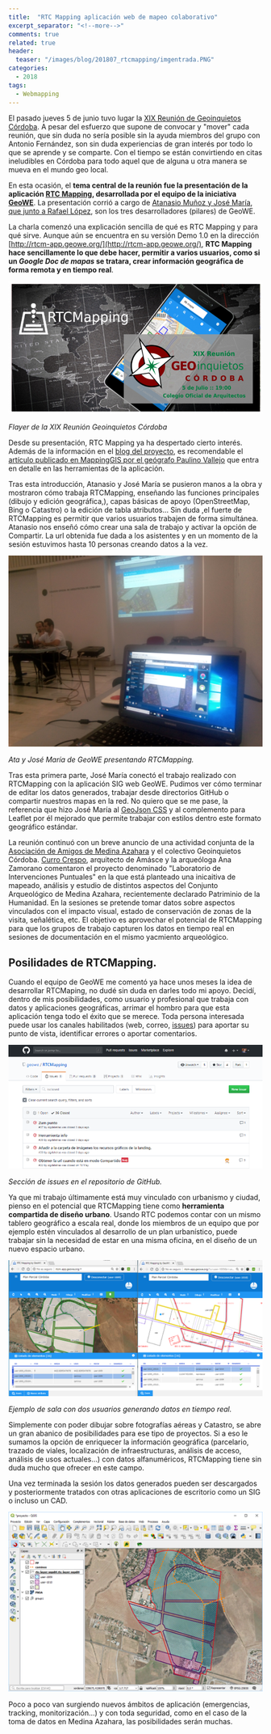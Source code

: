 ```yaml
---
title:  "RTC Mapping aplicación web de mapeo colaborativo"
excerpt_separator: "<!--more-->"
comments: true
related: true
header:
  teaser: "/images/blog/201807_rtcmapping/imgentrada.PNG" 
categories: 
  - 2018
tags:
  - Webmapping
---
```


El pasado jueves 5 de junio tuvo lugar la [XIX Reunión de Geoinquietos Córdoba](https://wiki.osgeo.org/wiki/Reuni%C3%B3n_19_Geoinquietos_C%C3%B3rdoba). A pesar del esfuerzo que supone de convocar y "mover" cada reunión, que sin duda no sería posible sin la ayuda miembros del grupo con Antonio Fernández, son sin duda experiencias de gran interés por todo lo que se aprende y se comparte. Con el tiempo se están convirtiendo en citas ineludibles en Córdoba para todo aquel que de alguna u otra manera se mueva en el mundo geo local. 

<!--more-->

En esta ocasión, el **tema central de la reunión fue la presentación de la aplicación [RTC Mapping](http://rtcm.geowe.org/), desarrollada por el equipo de la iniciativa [GeoWE](http://www.geowe.org/)**. La presentación corrió a cargo de [Atanasio Muñoz y José María, que junto a Rafael López](http://www.geowe.org/index.php?id=equipo), son los tres desarrolladores (pilares) de GeoWE. 

La charla comenzó  una explicación sencilla de qué es RTC Mapping y para qué sirve. Aunque aún se encuentra en su versión Demo 1.0 en la dirección [http://rtcm-app.geowe.org/](http://rtcm-app.geowe.org/), **RTC Mapping hace sencillamente lo que debe hacer, permitir a varios usuarios, como si un *Google Doc de mapas* se tratara, crear información geográfica de forma remota y en tiempo real**.

![Flayer de la XIX Reunión Geoinquietos Córdoba](/images/blog/201807_rtcmapping/xixgeoinquietos.png)

*Flayer de la XIX Reunión Geoinquietos Córdoba*

Desde su presentación, RTC Mapping ya ha despertado cierto interés. Además de la información en el [blog del proyecto](http://geowegis.blogspot.com/2018/04/mapeo-colaborativo-en-tiempo-real.html), es recomendable el [artículo publicado en MappingGIS por el geógrafo Paulino Vallejo](https://mappinggis.com/2018/05/mapas-colaborativos-en-tiempo-real-con-rtcmapping-de-geowe/) que entra en detalle en las herramientas de la aplicación.

Tras esta introducción, Atanasio y José María se pusieron manos a la obra y mostraron cómo trabaja RTCMapping, enseñando las funciones principales (dibujo y edición geográfica,), capas básicas de apoyo (OpenStreetMap, Bing o Catastro) o la edición de tabla atributos... Sin duda ,el fuerte de RTCMapping es permitir que varios usuarios trabajen de forma simultánea. Atanasio nos enseñó cómo crear una sala de trabajo y activar la opción de Compartir. La url obtenida fue dada a los asistentes y en un momento de la sesión estuvimos hasta 10 personas creando datos a la vez.

![Ata y José María de GeoWE presentando RTCMapping](/images/blog/201807_rtcmapping/atajose.jpg)

*Ata y José María de GeoWE presentando RTCMapping.*

Tras esta primera parte, José María conectó el trabajo realizado con RTCMapping con la aplicación SIG web GeoWE. Pudimos ver cómo terminar de editar los datos generados, trabajar desde directorios GitHub o compartir nuestros mapas en la red. No quiero que se me pase, la referencia que hizo José María al [GeoJson CSS](https://github.com/jmmluna/Leaflet.geojsonCSS) y al complemento para Leaflet por él mejorado que permite trabajar con estilos dentro este formato geográfico estándar.

La reunión continuó con un breve anuncio de una actividad conjunta de la [Asociación de Amigos de Medina Azahara](http://www.amigosdemedinaazahara.com/) y el colectivo Geoinquietos Córdoba. [Curro Crespo](http://www.amasce.co/), arquitecto de Amásce y la arqueóloga Ana Zamorano comentaron el proyecto denominado "Laboratorio de Intervenciones Puntuales" en la que está planteado una inicaitiva de mapeado, análisis y estudio de distintos aspectos del Conjunto Arqueológico de Medina Azahara, recientemente declarado Patriminio de la Humanidad. En la sesiones se pretende tomar datos sobre aspectos vinculados con el  impacto visual, estado de conservación de zonas de la visita, señalética, etc. El objetivo es aprovechar el potencial de RTCMapping para que los grupos de trabajo capturen los datos en tiempo real en sesiones de documentación en el mismo yacmiento arqueológico.

## Posilidades de RTCMapping.

Cuando el equipo de GeoWE me comentó ya hace unos meses la idea de desarrollar RTCMaping, no dudé sin duda en darles todo mi apoyo. Decidí, dentro de mis posibilidades, como usuario y profesional que trabaja con datos y aplicaciones geográficas, arrimar el hombro para que esta aplicación tenga todo el éxito que se merece. Toda persona interesada puede usar los canales habilitados (web, correo, [issues](https://github.com/geowe/RTCMapping)) para aportar su punto de vista, identificar errores o aportar comentarios.

![Sección de issues en el repositorio de GitHub](/images/blog/201807_rtcmapping/issues.png)

*Sección de issues en el repositorio de GitHub.*

Ya que mi trabajo últimamente está muy vinculado con urbanismo y ciudad, pienso en el potencial que RTCMapping tiene como **herramienta compartida de diseño urbano**.  Usando RTC podemos contar con un mismo tablero geográfico a escala real, donde los miembros de un equipo que por ejemplo estén vinculados al desarrollo de un plan urbanístico, puede trabajar sin la necesidad de estar en una misma oficina, en el diseño de un nuevo espacio urbano. 

![Capas base. Catastro y ortomágen](/images/blog/201807_rtcmapping/salamapeadoplanparcial.png)

*Ejemplo de sala con dos usuarios generando datos en tiempo real.*

Simplemente con poder dibujar sobre fotografías aéreas y Catastro, se abre un gran abanico de posibilidades para ese tipo de proyectos. Si a eso le sumamos la opción de enriquecer la información geográfica (parcelario, trazado de viales, localización de infraestructuras, análisis de acceso, análisis de usos actuales...) con datos alfanuméricos, RTCMapping tiene sin duda mucho que ofrecer en este campo.


Una vez terminada la sesión los datos generados pueden ser descargados y posteriormente tratados con otras aplicaciones de escritorio como un SIG o incluso un CAD.

![Datos de RTCMapping en QGIS](/images/blog/201807_rtcmapping/qgis.png)

Poco a poco van surgiendo nuevos ámbitos de aplicación (emergencias, tracking, monitorización…) y con toda seguridad, como en el caso de la toma de datos en Medina Azahara, las posibilidades serán muchas. 
